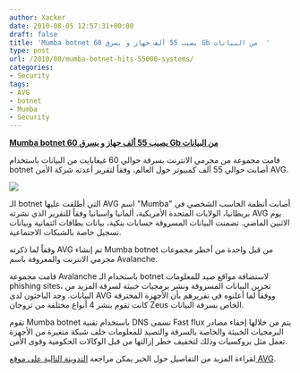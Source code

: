 ```yaml
---
author: Xacker
date: 2010-08-05 12:57:31+00:00
draft: false
title: 'Mumba botnet يصيب 55 ألف جهاز و يسرق 60 Gb من البيانات  '
type: post
url: /2010/08/mumba-botnet-hits-55000-systems/
categories:
- Security
tags:
- AVG
- botnet
- Mumba
- Security
---
```


**[Mumba botnet يصيب 55 ألف جهاز و يسرق 60 Gb من البيانات](https://www.it-scoop.com/2010/08/Mumba-botnet-hits-55000-systems)**




قامت مجموعة من مجرمي الانترنت بسرقة حوالي 60 غيغابايت من البيانات باستخدام botnet أصابت حوالي 55 ألف كمبيوتر حول العالم، وفقاً لتقرير أعدته شركة الأمن AVG.




[![](https://www.it-scoop.com/wp-content/uploads/2010/08/botnet.png)
](https://www.it-scoop.com/2010/08/Mumba-botnet-hits-55000-systems)


الـ botnet التي أطلقت عليها AVG اسم "Mumba" أصابت أنظمة الحاسب الشخصي في بريطانيا، الولايات المتحدة الأمريكية، ألمانيا واسبانيا وفقاً للتقرير الذي نشرته AVG يوم الاثنين الماضي. تضمنت البيانات المسروقة حسابات بنكية، بيانات بطاقات ائتمانية وبيانات تسجيل خاصة بالشبكات الاجتماعية.

وفقاً لما ذكرته AVG تم إنشاء Mumba botnet من قبل واحدة من أخطر مجموعات مجرمي الانترنت والمعروفة باسم Avalanche.

قامت مجموعة Avalanche باستخدام الـ botnet لاستضافة مواقع صيد للمعلومات phishing sites، تخزين البيانات المسروقة ونشر برمجيات خبيثة لسرقة المزيد من البيانات. وجد الباحثون لدى AVG ووفقاً لما أعلنوه في تقريرهم بأن الأجهزة المخترقة كانت تقوم بنشر 4 أنواع مختلفة من تروجان Zeus الخاص بسرقة البيانات.

تقوم Mumba botnet باستخدام تقنية DNS تسمى Fast flux يتم من خلالها إخفاء مصادر البرمجيات الخبيثة والخاصة بالسرقة والتصيد للمعلومات خلف شبكة متغيرة من الأجهزة تعمل مثل بروكسيات وذلك لتخفيف خطر إزالتها من قبل الوكالات الحكومية وقوى الأمن.

لقراءة المزيد من التفاصيل حول الخبر يمكن مراجعة [التدوينة التالية على موقع AVG](http://thompson.blog.avg.com/2010/08/todays-battle-with-cyber-criminals-is-a-bit-like-the-old-fashioned-cops-and-robbers-stories-of-years-agothe-police-were-cons.html).
